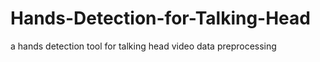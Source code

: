 # Hands-Detection-for-Talking-Head
a hands detection tool for talking head video data preprocessing
